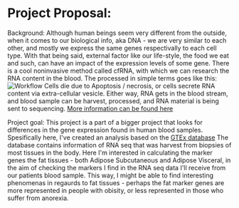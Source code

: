 # Project Proposal:

Background:
Although human beings seem very different from the outside, when it comes to our biological info, aka DNA - we are very similar to each other, and mostly we express the same genes respectivally to each cell type.
With that being said, external factor like our life-style, the food we eat and such, can have an impact of the expression levels of some gene. 
There is a cool noninvasive method called cfRNA, with which we can research the RNA content in the blood.
The processed in simple terms goes like this:
![Workflow](https://ars.els-cdn.com/content/image/1-s2.0-S1471491421000022-gr1_lrg.jpg)
Cells die due to Apoptosis / necrosis, or cells secrete RNA content via extra-cellular vesicle. Either way, RNA gets in the blood stream, and blood sample can be harvest, processed, and RNA material is being sent to sequencing.
[More information can be found here](https://www.sciencedirect.com/science/article/pii/S1471491421000022?via%3Dihub#f0005)

Project goal:
This project is a part of a bigger project that looks for differences in the gene expression found in human blood samples.
Spesifically here, I've created an analysis based on the [GTEx database](https://gtexportal.org/home/)
The database contains information of RNA seq that was harvest from biopsies of most tissues in the body.
Here I'm interested in calculating the marker genes the fat tissues - both Adipose Subcutaneous and Adipose Visceral, in the aim of checking the markers I find in the RNA seq data I'll receive from our patients blood sample.
This way, I might be able to find interesting phenomenas in regaurds to fat tissues - perhaps the fat marker genes are more represented in people with obisity, or less represented in those who suffer from anorexia.

